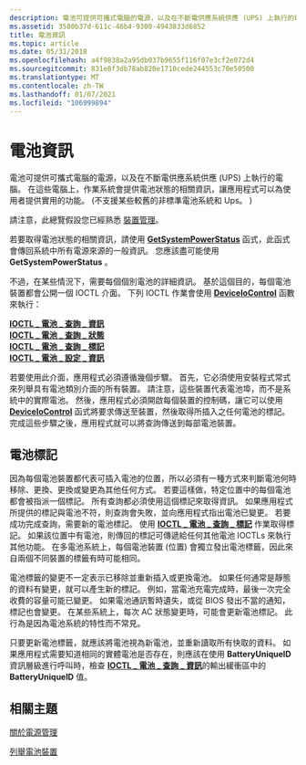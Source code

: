 ```yaml
---
description: 電池可提供可攜式電腦的電源，以及在不斷電供應系統供應 (UPS) 上執行的電腦。
ms.assetid: 3580b37d-611c-46b4-9300-4943833d6852
title: 電池資訊
ms.topic: article
ms.date: 05/31/2018
ms.openlocfilehash: a4f9838a2a95db037b9655f116f07e3cf2e072d4
ms.sourcegitcommit: 831e8f3db78ab820e1710cede244553c70e50500
ms.translationtype: MT
ms.contentlocale: zh-TW
ms.lasthandoff: 01/07/2021
ms.locfileid: "106999894"
---
```

# <a name="battery-information"></a>電池資訊

電池可提供可攜式電腦的電源，以及在不斷電供應系統供應 (UPS) 上執行的電腦。 在這些電腦上，作業系統會提供電池狀態的相關資訊，讓應用程式可以為使用者提供實用的功能。  (不支援某些較舊的非標準電池系統和 Ups。 ) 

請注意，此總覽假設您已經熟悉 [裝置管理](/windows/desktop/DevIO/device-management)。

若要取得電池狀態的相關資訊，請使用 [**GetSystemPowerStatus**](/windows/desktop/api/Winbase/nf-winbase-getsystempowerstatus) 函式，此函式會傳回系統中所有電源來源的一般資訊。 您應該盡可能使用 **GetSystemPowerStatus** 。

不過，在某些情況下，需要每個個別電池的詳細資訊。 基於這個目的，每個電池裝置都會公開一個 IOCTL 介面。 下列 IOCTL 作業會使用 [**DeviceIoControl**](/windows/desktop/api/ioapiset/nf-ioapiset-deviceiocontrol) 函數來執行：

<dl>

[**IOCTL \_ 電池 \_ 查詢 \_ 資訊**](ioctl-battery-query-information.md)  
[**IOCTL \_ 電池 \_ 查詢 \_ 狀態**](ioctl-battery-query-status.md)  
[**IOCTL \_ 電池 \_ 查詢 \_ 標記**](ioctl-battery-query-tag.md)  
[**IOCTL \_ 電池 \_ 設定 \_ 資訊**](ioctl-battery-set-information.md)  
</dl>

若要使用此介面，應用程式必須遵循幾個步驟。 首先，它必須使用安裝程式常式來列舉具有電池類別介面的所有裝置。 請注意，這些裝置代表電池埠，而不是系統中的實際電池。 然後，應用程式必須開啟每個裝置的控制碼，讓它可以使用 [**DeviceIoControl**](/windows/desktop/api/ioapiset/nf-ioapiset-deviceiocontrol) 函式將要求傳送至裝置，然後取得所插入之任何電池的標記。 完成這些步驟之後，應用程式就可以將查詢傳送到每部電池裝置。

## <a name="battery-tags"></a>電池標記

因為每個電池裝置都代表可插入電池的位置，所以必須有一種方式來判斷電池何時移除、更換、更換或變更為其他任何方式。 若要這樣做，特定位置中的每個電池都會被指派一個標記。 所有查詢都必須使用這個標記來取得資訊。 如果應用程式所提供的標記與電池不符，則查詢會失敗，並向應用程式指出電池已變更。 若要成功完成查詢，需要新的電池標記。 使用 [**IOCTL \_ 電池 \_ 查詢 \_ 標記**](ioctl-battery-query-tag.md) 作業取得標記。 如果該位置中有電池，則傳回的標記可傳遞給任何其他電池 IOCTLs 來執行其他功能。 在多電池系統上，每個電池裝置 (位置) 會獨立發出電池標籤，因此來自兩個不同裝置的標籤有時可能相同。

電池標籤的變更不一定表示已移除並重新插入或更換電池。 如果任何通常是靜態的資料有變更，就可以產生新的標記。 例如，當電池充電完成時，最後一次完全收費的容量可能已變更。 如果電池通訊暫時遺失，或從 BIOS 發出不當的通知，標記也會變更。 在某些系統上，每次 AC 狀態變更時，可能會更新電池標記。 此行為是因為電池系統的特性而不常見。

只要更新電池標籤，就應該將電池視為新電池，並重新讀取所有快取的資料。 如果應用程式需要知道相同的實體電池是否存在，則應該在使用 **BatteryUniqueID** 資訊層級進行呼叫時，檢查 [**IOCTL \_ 電池 \_ 查詢 \_ 資訊**](ioctl-battery-query-information.md)的輸出緩衝區中的 **BatteryUniqueID** 值。

## <a name="related-topics"></a>相關主題

<dl> <dt>

[關於電源管理](about-power-management.md)
</dt> <dt>

[列舉電池裝置](enumerating-battery-devices.md)
</dt> </dl>

 

 
